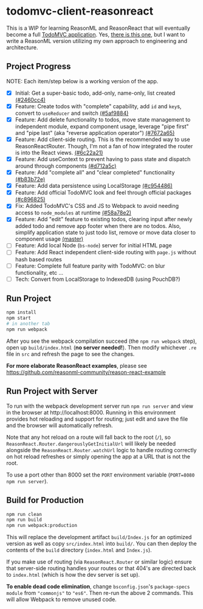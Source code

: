 # todomvc-client-reasonreact

This is a WIP for learning ReasonML and ReasonReact that will eventually become a full [TodoMVC application](http://todomvc.com/). Yes, [there is this one](https://github.com/reasonml-community/reason-react-example/tree/master/src/todomvc), but I want to write a ReasonML version utilizing my own approach to engineering and architecture.

## Project Progress

NOTE: Each item/step below is a working version of the app.

- [x] Initial: Get a super-basic todo, add-only, name-only, list created [(#2460cc4)](https://github.com/cerebralideas/todomvc-client-reasonreact/commit/2460cc4b1869b09ad681bb1389dbee7fc6e21aa4)
- [x] Feature: Create todos with "complete" capability, add `id` and `key`s, convert to `useReducer` and switch [(#5af9884)](https://github.com/cerebralideas/todomvc-client-reasonreact/commit/5af9884eba1b14824b474616e5d47226f1e40271)
- [x] Feature: Add delete functionality to todos, move state management to independent module, expand component usage, leverage "pipe first" and "pipe last" (aka "reverse application operator") [(#7672a65)](https://github.com/cerebralideas/todomvc-client-reasonreact/commit/7672a65883950eb26f9c647bec8879b28d501f3c)
- [x] Feature: Add client-side routing. This is the recommended way to use ReasonReactRouter. Though, I'm not a fan of how integrated the router is into the React views. [(#6c22a21)](https://github.com/cerebralideas/todomvc-client-reasonreact/commit/6c22a21454789adfe8bf5e6c931548a5a9791a79)
- [x] Feature: Add useContext to prevent having to pass state and dispatch around through components [(#d712a5c)](https://github.com/cerebralideas/todomvc-client-reasonreact/commit/d712a5c89a1315c866edb0fa732ccfe22ad2beb2)
- [x] Feature: Add "complete all" and "clear completed" functionality [(#b83b72e)](https://github.com/cerebralideas/todomvc-client-reasonreact/commit/b83b72e1252492b1464a87154daa1179e67ae81e)
- [x] Feature: Add data persistence using LocalStorage [(#c954486)](https://github.com/cerebralideas/todomvc-client-reasonreact/commit/c9544860030ccc358bdbd9c2413c95058bf61c1a)
- [x] Feature: Add official TodoMVC look and feel through official packages [(#c896825)](https://github.com/cerebralideas/todomvc-client-reasonreact/commit/c896825c88af59589288dd299802ba44533c9343)
- [x] Fix: Added TodoMVC's CSS and JS to Webpack to avoid needing access to `node_modules` at runtime [(#58a78e2)](https://github.com/cerebralideas/todomvc-client-reasonreact/commit/58a78e272113007cf96b92c4a12ac8478c03ab32)
- [x] Feature: Add "edit" feature to existing todos, clearing input after newly added todo and remove app footer when there are no todos. Also, simplify application state to just todo list, remove or move data closer to component usage [(master)](https://github.com/cerebralideas/todomvc-client-reasonreact)
- [ ] Feature: Add local Node (`bs-node`) server for initial HTML page
- [ ] Feature: Add React independent client-side routing with `page.js` without hash based routes
- [ ] Feature: Complete full feature parity with TodoMVC: on blur functionality, etc ...
- [ ] Tech: Convert from LocalStorage to IndexedDB (using PouchDB?)

## Run Project

```sh
npm install
npm start
# in another tab
npm run webpack
```

After you see the webpack compilation succeed (the `npm run webpack` step), open up `build/index.html` (**no server needed!**). Then modify whichever `.re` file in `src` and refresh the page to see the changes.

**For more elaborate ReasonReact examples**, please see https://github.com/reasonml-community/reason-react-example

## Run Project with Server

To run with the webpack development server run `npm run server` and view in the browser at http://localhost:8000. Running in this environment provides hot reloading and support for routing; just edit and save the file and the browser will automatically refresh.

Note that any hot reload on a route will fall back to the root (`/`), so `ReasonReact.Router.dangerouslyGetInitialUrl` will likely be needed alongside the `ReasonReact.Router.watchUrl` logic to handle routing correctly on hot reload refreshes or simply opening the app at a URL that is not the root.

To use a port other than 8000 set the `PORT` environment variable (`PORT=8080 npm run server`).

## Build for Production

```sh
npm run clean
npm run build
npm run webpack:production
```

This will replace the development artifact `build/Index.js` for an optimized version as well as copy `src/index.html` into `build/`. You can then deploy the contents of the `build` directory (`index.html` and `Index.js`).

If you make use of routing (via `ReasonReact.Router` or similar logic) ensure that server-side routing handles your routes or that 404's are directed back to `index.html` (which is how the dev server is set up).

**To enable dead code elimination**, change `bsconfig.json`'s `package-specs` `module` from `"commonjs"` to `"es6"`. Then re-run the above 2 commands. This will allow Webpack to remove unused code.

